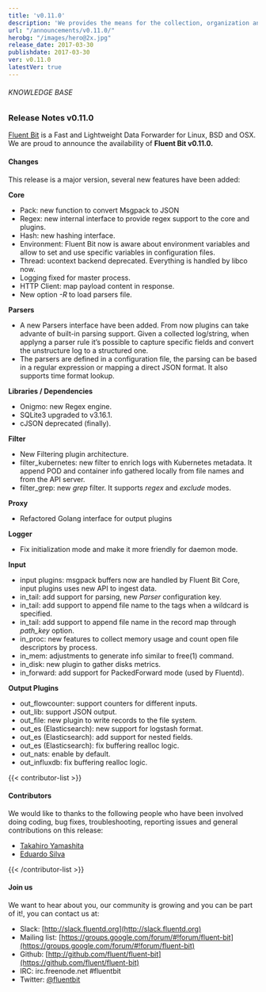 ```yaml
---
title: 'v0.11.0'
description: 'We provides the means for the collection, organization and computerized retrieval of knowledgeand Lightweight Data Forwarder for Linux, BSD and OSX. We are proud to announce the availability of Fluent Bit v0.11.0.'
url: "/announcements/v0.11.0/"
herobg: "/images/hero@2x.jpg"
release_date: 2017-03-30
publishdate: 2017-03-30
ver: v0.11.0
latestVer: true
---
```



###### KNOWLEDGE BASE

### Release Notes v0.11.0

[Fluent Bit](https://fluentbit.io/) is a Fast and Lightweight Data Forwarder for Linux, BSD and OSX. We are proud to announce the availability of **Fluent Bit v0.11.0.**

#### Changes

This release is a major version, several new features have been added:


**Core**

* Pack: new function to convert Msgpack to JSON
* Regex: new internal interface to provide regex support to the core and plugins.
* Hash: new hashing interface.
* Environment: Fluent Bit now is aware about environment variables and allow to set and use specific variables in configuration files.
* Thread: ucontext backend deprecated. Everything is handled by libco now.
* Logging fixed for master process.
* HTTP Client: map payload content in response.
* New option *-R* to load parsers file.


**Parsers**

* A new Parsers interface have been added. From now plugins can take advante of built-in parsing support. Given a collected log/string, when applyng a parser rule it’s possible to capture specific fields and convert the unstructure log to a structured one.
* The parsers are defined in a configuration file, the parsing can be based in a regular expression or mapping a direct JSON format. It also supports time format lookup.


**Libraries / Dependencies**

* Onigmo: new Regex engine.
* SQLite3 upgraded to v3.16.1.
* cJSON deprecated (finally).


**Filter**

* New Filtering plugin architecture.
* filter_kubernetes: new filter to enrich logs with Kubernetes metadata. It append POD and container info gathered locally from file names and from the API server.
* filter_grep: new *grep* filter. It supports *regex* and *exclude* modes.


**Proxy**

* Refactored Golang interface for output plugins


**Logger**

* Fix initialization mode and make it more friendly for daemon mode.


**Input**

* input plugins: msgpack buffers now are handled by Fluent Bit Core, input plugins uses new API to ingest data.
* in_tail: add support for parsing, new *Parser* configuration key.
* in_tail: add support to append file name to the tags when a wildcard is specified.
* in_tail: add support to append file name in the record map through *path_key* option.
* in_proc: new features to collect memory usage and count open file descriptors by process.
* in_mem: adjustments to generate info similar to free(1) command.
* in_disk: new plugin to gather disks metrics.
* in_forward: add support for PackedForward mode (used by Fluentd).


**Output Plugins**

* out_flowcounter: support counters for different inputs.
* out_lib: support JSON output.
* out_file: new plugin to write records to the file system.
* out_es (Elasticsearch): new support for logstash format.
* out_es (Elasticsearch): add support for nested fields.
* out_es (Elasticsearch): fix buffering realloc logic.
* out_nats: enable by default.
* out_influxdb: fix buffering realloc logic.



{{< contributor-list >}}


#### Contributors

We would like to thanks to the following people who have been involved doing coding, bug fixes, troubleshooting, reporting issues and general contributions on this release:

* [Takahiro Yamashita](https://github.com/nokute78)
* [Eduardo Silva](https://github.com/edsiper)

{{< /contributor-list >}}

#### Join us

We want to hear about you, our community is growing and you can be part of it!, you can contact us at:

* Slack: [http://slack.fluentd.org](http://slack.fluentd.org)
* Mailing list: [https://groups.google.com/forum/#!forum/fluent-bit](https://groups.google.com/forum/#!forum/fluent-bit)
* Github: [http://github.com/fluent/fluent-bit](https://github.com/fluent/fluent-bit)
* IRC: irc.freenode.net #fluentbit
* Twitter: [@fluentbit](https://twitter.com/fluentbit)